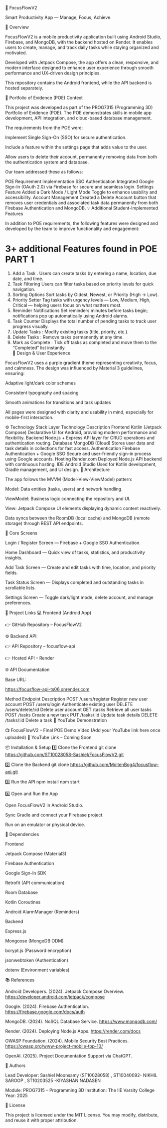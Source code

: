 🧠 FocusFlowV2

Smart Productivity App — Manage, Focus, Achieve.

📘 Overview

FocusFlowV2 is a mobile productivity application built using Android Studio, Firebase, and MongoDB, with the backend hosted on Render.
It enables users to create, manage, and track daily tasks while staying organized and motivated.

Developed with Jetpack Compose, the app offers a clean, responsive, and modern interface designed to enhance user experience through smooth performance and UX-driven design principles.

This repository contains the Android frontend, while the API backend is hosted separately.

🎯 Portfolio of Evidence (POE) Context

This project was developed as part of the PROG7315 (Programming 3D) Portfolio of Evidence (POE).
The POE demonstrates skills in mobile app development, API integration, and cloud-based database management.

The requirements from the POE were:

Implement Single Sign-On (SSO) for secure authentication.

Include a feature within the settings page that adds value to the user.

Allow users to delete their account, permanently removing data from both the authentication system and database.

Our team addressed these as follows:

POE Requirement	Implementation
SSO Authentication	Integrated Google Sign-In (OAuth 2.0) via Firebase for secure and seamless login.
Settings Feature	Added a Dark Mode / Light Mode Toggle to enhance usability and accessibility.
Account Management	Created a Delete Account button that removes user credentials and associated task data permanently from both Firebase Authentication and MongoDB.
💡 Additional Student-Implemented Features

In addition to POE requirements, the following features were designed and developed by the team to improve functionality and engagement:

# 3+ additional	Features found in POE PART 1
1. Add a Task	. Users can create tasks by entering a name, location, due date, and time.	
2. Task Filtering	Users can filter tasks based on priority levels for quick navigation.	
3. Sorting Options	Sort tasks by Oldest, Newest, or Priority (High → Low).	
4. Priority Setter	Tag tasks with urgency levels — Low, Medium, High, Critical — helping users focus on what matters most.	
5. Reminder Notifications	Set reminders minutes before tasks begin; notifications pop up automatically using Android alarms.	
6. Task Counter	Displays the total number of pending tasks to track user progress visually.	
7. Update Tasks	: Modify existing tasks (title, priority, etc.).	
8. Delete Tasks	: Remove tasks permanently at any time.	
9. Mark as Complete	: Tick off tasks as completed and move them to the “Completed” list instantly.	
🎨 Design & User Experience

FocusFlowV2 uses a purple gradient theme representing creativity, focus, and calmness.
The design was influenced by Material 3 guidelines, ensuring:

Adaptive light/dark color schemes

Consistent typography and spacing

Smooth animations for transitions and task updates

All pages were designed with clarity and usability in mind, especially for mobile-first interaction.

⚙️ Technology Stack
Layer	Technology	Description
Frontend	Kotlin (Jetpack Compose)	Declarative UI for Android, providing modern performance and flexibility.
Backend	Node.js + Express	API layer for CRUD operations and authentication routing.
Database	MongoDB (Cloud)	Stores user data and task details in collections for fast access.
Authentication	Firebase Authentication + Google SSO	Secure and user-friendly sign-in process using Google accounts.
Hosting	Render.com	Deployed Node.js API backend with continuous hosting.
IDE	Android Studio	Used for Kotlin development, Gradle management, and UI design.
🧠 Architecture

The app follows the MVVM (Model-View-ViewModel) pattern:

Model: Data entities (tasks, users) and network handling.

ViewModel: Business logic connecting the repository and UI.

View: Jetpack Compose UI elements displaying dynamic content reactively.

Data syncs between the RoomDB (local cache) and MongoDB (remote storage) through REST API endpoints.

🚀 Core Screens

Login / Register Screen — Firebase + Google SSO Authentication.

Home Dashboard — Quick view of tasks, statistics, and productivity insights.

Add Task Screen — Create and edit tasks with time, location, and priority fields.

Task Status Screen — Displays completed and outstanding tasks in scrollable lists.

Settings Screen — Toggle dark/light mode, delete account, and manage preferences.

🔗 Project Links
💻 Frontend (Android App)

👉 GitHub Repository – FocusFlowV2

⚙️ Backend API

👉 API Repository – focusflow-api

👉 Hosted API – Render

🌐 API Documentation

Base URL:

https://focusflow-api-ts06.onrender.com

Method	Endpoint	Description
POST	/users/register	Register new user account
POST	/users/login	Authenticate existing user
DELETE	/users/delete/:id	Delete user account
GET	/tasks	Retrieve all user tasks
POST	/tasks	Create a new task
PUT	/tasks/:id	Update task details
DELETE	/tasks/:id	Delete a task
🎥 YouTube Demonstration

📺 FocusFlowV2 – Final POE Demo Video
(Add your YouTube link here once uploaded)
🔗 YouTube Link – Coming Soon

📦 Installation & Setup
1️⃣ Clone the Frontend
git clone https://github.com/ST10028058-Sashiel/FocusFlowV2.git

2️⃣ Clone the Backend
git clone https://github.com/MoltenBog4/focusflow-api.git

3️⃣ Run the API
npm install
npm start

4️⃣ Open and Run the App

Open FocusFlowV2 in Android Studio.

Sync Gradle and connect your Firebase project.

Run on an emulator or physical device.

🧩 Dependencies

Frontend

Jetpack Compose (Material3)

Firebase Authentication

Google Sign-In SDK

Retrofit (API communication)

Room Database

Kotlin Coroutines

Android AlarmManager (Reminders)

Backend

Express.js

Mongoose (MongoDB ODM)

bcrypt.js (Password encryption)

jsonwebtoken (Authentication)

dotenv (Environment variables)

📚 References

Android Developers. (2024). Jetpack Compose Overview.
https://developer.android.com/jetpack/compose

Google. (2024). Firebase Authentication.
https://firebase.google.com/docs/auth

MongoDB. (2024). NoSQL Database Service.
https://www.mongodb.com/

Render. (2024). Deploying Node.js Apps.
https://render.com/docs

OWASP Foundation. (2024). Mobile Security Best Practices.
https://owasp.org/www-project-mobile-top-10/

OpenAI. (2025). Project Documentation Support via ChatGPT.

🏁 Authors

Lead Developer: Sashiel Moonsamy (ST10028058) , ST10040092- NIKHIL SAROOP , ST10203525 -KIYASHAN NADASEN

Module: PROG7315 – Programming 3D
Institution: The IIE Varsity College
Year: 2025

🧾 License

This project is licensed under the MIT License.
You may modify, distribute, and reuse it with proper attribution.
